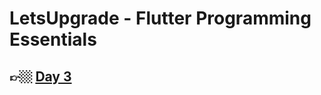 # LetsUpgrade - Flutter Programming Essentials

## 👉🏼 [Day 3](https://github.com/G1Joshi/LetsUpgrade/tree/main/Flutter/Assignments/Day%203)
